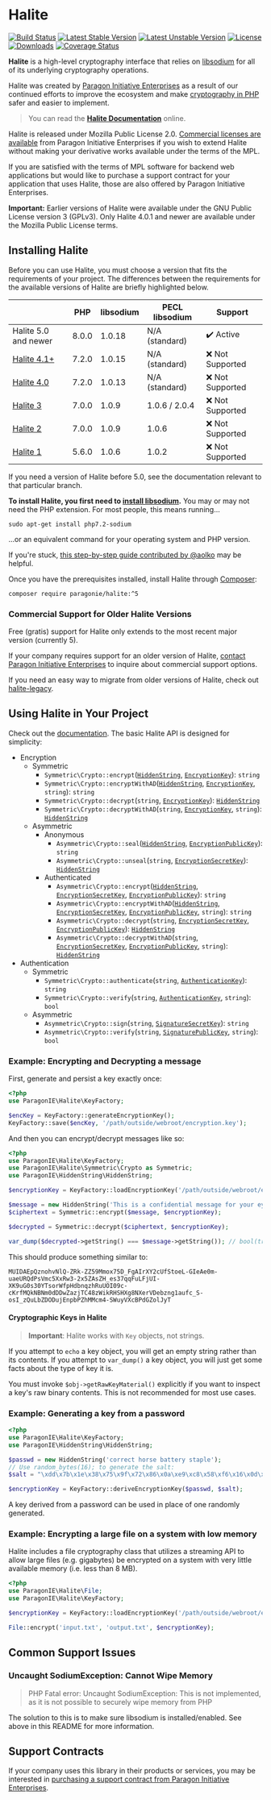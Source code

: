 # Halite

[![Build Status](https://github.com/paragonie/halite/actions/workflows/ci.yml/badge.svg)](https://github.com/paragonie/halite/actions)
[![Latest Stable Version](https://poser.pugx.org/paragonie/halite/v/stable)](https://packagist.org/packages/paragonie/halite)
[![Latest Unstable Version](https://poser.pugx.org/paragonie/halite/v/unstable)](https://packagist.org/packages/paragonie/halite)
[![License](https://poser.pugx.org/paragonie/halite/license)](https://packagist.org/packages/paragonie/halite)
[![Downloads](https://img.shields.io/packagist/dt/paragonie/halite.svg)](https://packagist.org/packages/paragonie/halite)
[![Coverage Status](https://coveralls.io/repos/github/paragonie/halite/badge.svg?branch=master)](https://coveralls.io/github/paragonie/halite?branch=master)

**Halite** is a high-level cryptography interface that relies on [libsodium](https://pecl.php.net/package/libsodium)
for all of its underlying cryptography operations.

Halite was created by [Paragon Initiative Enterprises](https://paragonie.com) as
a result of our continued efforts to improve the ecosystem and make [cryptography in PHP](https://paragonie.com/blog/2015/09/state-cryptography-in-php)
safer and easier to implement.

> You can read the [**Halite Documentation**](https://github.com/paragonie/halite/tree/master/doc) online.

Halite is released under Mozilla Public License 2.0. [Commercial licenses are available](https://paragonie.com/contact)
from Paragon Initiative Enterprises if you wish to extend Halite without making your
derivative works available under the terms of the MPL.

If you are satisfied with the terms of MPL software for backend web applications
but would like to purchase a support contract for your application that uses Halite,
those are also offered by Paragon Initiative Enterprises.

**Important:** Earlier versions of Halite were available under the GNU Public License
version 3 (GPLv3). Only Halite 4.0.1 and newer are available under the Mozilla Public
License terms.

## Installing Halite

Before you can use Halite, you must choose a version that fits the requirements 
of your project. The differences between the requirements for the available 
versions of Halite are briefly highlighted below.

|                                                              | PHP   | libsodium | PECL libsodium | Support                   |
|--------------------------------------------------------------|-------|-----------|----------------|---------------------------|
| Halite 5.0 and newer                                         | 8.0.0 | 1.0.18    | N/A (standard) | :heavy_check_mark: Active |
| [Halite 4.1+](https://github.com/paragonie/halite/tree/v4.x) | 7.2.0 | 1.0.15    | N/A (standard) | :x: Not Supported         |
| [Halite 4.0](https://github.com/paragonie/halite/tree/v4.0)  | 7.2.0 | 1.0.13    | N/A (standard) | :x: Not Supported         |
| [Halite 3](https://github.com/paragonie/halite/tree/v3.x)    | 7.0.0 | 1.0.9     | 1.0.6 / 2.0.4  | :x: Not Supported         |
| [Halite 2](https://github.com/paragonie/halite/tree/v2.2)    | 7.0.0 | 1.0.9     | 1.0.6          | :x: Not Supported         |
| [Halite 1](https://github.com/paragonie/halite/tree/v1.x)    | 5.6.0 | 1.0.6     | 1.0.2          | :x: Not Supported         |

If you need a version of Halite before 5.0, see the documentation relevant to that
particular branch.

**To install Halite, you first need to [install libsodium](https://paragonie.com/book/pecl-libsodium/read/00-intro.md#installing-libsodium).**
You may or may not need the PHP extension. For most people, this means running...

    sudo apt-get install php7.2-sodium

...or an equivalent command for your operating system and PHP version.

If you're stuck, [this step-by-step guide contributed by @aolko](doc/Install-Guides/Ubuntu.md) may be helpful.

Once you have the prerequisites installed, install Halite through [Composer](https://getcomposer.org/doc/00-intro.md):

    composer require paragonie/halite:^5

### Commercial Support for Older Halite Versions

Free (gratis) support for Halite only extends to the most recent major version (currently 5).

If your company requires support for an older version of Halite,
[contact Paragon Initiative Enterprises](https://paragonie.com/contact) to inquire about
commercial support options.

If you need an easy way to migrate from older versions of Halite, check out [halite-legacy](https://github.com/paragonie/halite-legacy).

## Using Halite in Your Project

Check out the [documentation](doc). The basic Halite API is designed for simplicity:

  * Encryption
    * Symmetric
       * `Symmetric\Crypto::encrypt`([`HiddenString`](doc/Classes/HiddenString.md), [`EncryptionKey`](doc/Classes/Symmetric/EncryptionKey.md)): `string`
       * `Symmetric\Crypto::encryptWithAD`([`HiddenString`](doc/Classes/HiddenString.md), [`EncryptionKey`](doc/Classes/Symmetric/EncryptionKey.md), `string`): `string`
       * `Symmetric\Crypto::decrypt`(`string`, [`EncryptionKey`](doc/Classes/Symmetric/EncryptionKey.md)): [`HiddenString`](doc/Classes/HiddenString.md)
       * `Symmetric\Crypto::decryptWithAD`(`string`, [`EncryptionKey`](doc/Classes/Symmetric/EncryptionKey.md), `string`): [`HiddenString`](doc/Classes/HiddenString.md)
    * Asymmetric
       * Anonymous
         * `Asymmetric\Crypto::seal`([`HiddenString`](doc/Classes/HiddenString.md), [`EncryptionPublicKey`](doc/Classes/Asymmetric/EncryptionPublicKey.md)): `string`
         * `Asymmetric\Crypto::unseal`(`string`, [`EncryptionSecretKey`](doc/Classes/Asymmetric/EncryptionSecretKey.md)): [`HiddenString`](doc/Classes/HiddenString.md)
       * Authenticated
         * `Asymmetric\Crypto::encrypt`([`HiddenString`](doc/Classes/HiddenString.md), [`EncryptionSecretKey`](doc/Classes/Asymmetric/EncryptionSecretKey.md), [`EncryptionPublicKey`](doc/Classes/Asymmetric/EncryptionPublicKey.md)): `string`
         * `Asymmetric\Crypto::encryptWithAD`([`HiddenString`](doc/Classes/HiddenString.md), [`EncryptionSecretKey`](doc/Classes/Asymmetric/EncryptionSecretKey.md), [`EncryptionPublicKey`](doc/Classes/Asymmetric/EncryptionPublicKey.md), `string`): `string`
         * `Asymmetric\Crypto::decrypt`(`string`, [`EncryptionSecretKey`](doc/Classes/Asymmetric/EncryptionSecretKey.md), [`EncryptionPublicKey`](doc/Classes/Asymmetric/EncryptionPublicKey.md)): [`HiddenString`](doc/Classes/HiddenString.md)
         * `Asymmetric\Crypto::decryptWithAD`(`string`, [`EncryptionSecretKey`](doc/Classes/Asymmetric/EncryptionSecretKey.md), [`EncryptionPublicKey`](doc/Classes/Asymmetric/EncryptionPublicKey.md), `string`): [`HiddenString`](doc/Classes/HiddenString.md)
  * Authentication
    * Symmetric
       * `Symmetric\Crypto::authenticate`(`string`, [`AuthenticationKey`](doc/Classes/Symmetric/AuthenticationKey.md)): `string`
       * `Symmetric\Crypto::verify`(`string`, [`AuthenticationKey`](doc/Classes/Symmetric/AuthenticationKey.md), `string`): `bool`
    * Asymmetric
       * `Asymmetric\Crypto::sign`(`string`, [`SignatureSecretKey`](doc/Classes/Asymmetric/SignatureSecretKey.md)): `string`
       * `Asymmetric\Crypto::verify`(`string`, [`SignaturePublicKey`](doc/Classes/Asymmetric/SignaturePublicKey.md), `string`): `bool`

### Example: Encrypting and Decrypting a message

First, generate and persist a key exactly once:

```php
<?php
use ParagonIE\Halite\KeyFactory;

$encKey = KeyFactory::generateEncryptionKey();
KeyFactory::save($encKey, '/path/outside/webroot/encryption.key');
```

And then you can encrypt/decrypt messages like so:

```php
<?php
use ParagonIE\Halite\KeyFactory;
use ParagonIE\Halite\Symmetric\Crypto as Symmetric;
use ParagonIE\HiddenString\HiddenString;

$encryptionKey = KeyFactory::loadEncryptionKey('/path/outside/webroot/encryption.key');

$message = new HiddenString('This is a confidential message for your eyes only.');
$ciphertext = Symmetric::encrypt($message, $encryptionKey);

$decrypted = Symmetric::decrypt($ciphertext, $encryptionKey);

var_dump($decrypted->getString() === $message->getString()); // bool(true)
```

This should produce something similar to:

    MUIDAEpQznohvNlQ-ZRk-ZZ59Mmox75D_FgAIrXY2cUfStoeL-GIeAe0m-uaeURQdPsVmc5XxRw3-2x5ZAsZH_es37qqFuLFjUI-XK9uG0s30YTsorWfpHdbnqzhRuUOI09c-cKrfMQkNBNm0dDDwZazjTC48zWikRHSHXg8NXerVDebzng1aufc_S-osI_zQuLbZDODujEnpbPZhMMcm4-SWuyVXcBPdGZolJyT

#### Cryptographic Keys in Halite

> **Important**: Halite works with `Key` objects, not strings.

If you attempt to `echo` a key object, you will get an empty string
rather than its contents. If you attempt to `var_dump()` a key object,
you will just get some facts about the type of key it is.
 
You must invoke `$obj->getRawKeyMaterial()` explicitly if you want
to inspect a key's raw binary contents. This is not recommended for
most use cases.

### Example: Generating a key from a password

```php
<?php
use ParagonIE\Halite\KeyFactory;
use ParagonIE\HiddenString\HiddenString;

$passwd = new HiddenString('correct horse battery staple');
// Use random_bytes(16); to generate the salt:
$salt = "\xdd\x7b\x1e\x38\x75\x9f\x72\x86\x0a\xe9\xc8\x58\xf6\x16\x0d\x3b";

$encryptionKey = KeyFactory::deriveEncryptionKey($passwd, $salt);
```

A key derived from a password can be used in place of one randomly generated.

### Example: Encrypting a large file on a system with low memory

Halite includes a file cryptography class that utilizes a streaming API to
allow large files (e.g. gigabytes) be encrypted on a system with very little
available memory (i.e. less than 8 MB).

```php
<?php
use ParagonIE\Halite\File;
use ParagonIE\Halite\KeyFactory;

$encryptionKey = KeyFactory::loadEncryptionKey('/path/outside/webroot/encryption.key');

File::encrypt('input.txt', 'output.txt', $encryptionKey);
```

## Common Support Issues

### Uncaught SodiumException: Cannot Wipe Memory

> PHP Fatal error: Uncaught SodiumException: This is not implemented, as it is not possible to securely wipe memory from PHP

The solution to this is to make sure libsodium is installed/enabled. See above in this
README for more information. 

## Support Contracts

If your company uses this library in their products or services, you may be
interested in [purchasing a support contract from Paragon Initiative Enterprises](https://paragonie.com/enterprise).
